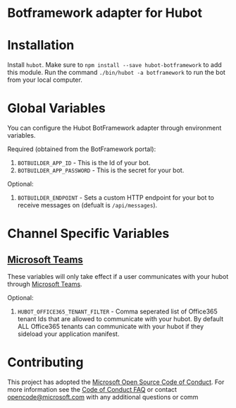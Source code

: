 # Botframework adapter for Hubot

# Installation
Install `hubot`. Make sure to `npm install --save hubot-botframework` to add this module. Run the command `./bin/hubot -a botframework` to run the bot from your local computer.

# Global Variables
You can configure the Hubot BotFramework adapter through environment variables.

Required (obtained from the BotFramework portal):
1. `BOTBUILDER_APP_ID` - This is the Id of your bot.
2. `BOTBUILDER_APP_PASSWORD` - This is the secret for your bot.

Optional:
1. `BOTBUILDER_ENDPOINT` - Sets a custom HTTP endpoint for your bot to receive messages on (defualt is `/api/messages`).

# Channel Specific Variables
## [Microsoft Teams](https://products.office.com/en-US/microsoft-teams/)
These variables will only take effect if a user communicates with your hubot through [Microsoft Teams](https://products.office.com/en-US/microsoft-teams/).

Optional:
1. `HUBOT_OFFICE365_TENANT_FILTER` - Comma seperated list of Office365 tenant Ids that are allowed to communicate with your hubot. By default ALL Office365 tenants can communicate with your hubot if they sideload your application manifest.

# Contributing
This project has adopted the [Microsoft Open Source Code of Conduct](https://opensource.microsoft.com/codeofconduct/). For more information see the [Code of Conduct FAQ](https://opensource.microsoft.com/codeofconduct/faq/) or contact [opencode@microsoft.com](mailto:opencode@microsoft.com) with any additional questions or comm